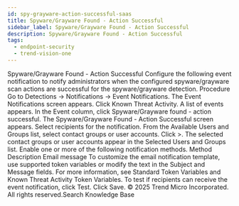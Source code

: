 ```yaml
---
id: spy-grayware-action-successful-saas
title: Spyware/Grayware Found - Action Successful
sidebar_label: Spyware/Grayware Found - Action Successful
description: Spyware/Grayware Found - Action Successful
tags:
  - endpoint-security
  - trend-vision-one
---
```


 Spyware/Grayware Found - Action Successful Configure the following event notification to notify administrators when the configured spyware/grayware scan actions are successful for the spyware/grayware detection. Procedure Go to Detections → Notifications → Event Notifications. The Event Notifications screen appears. Click Known Threat Activity. A list of events appears. In the Event column, click Spyware/Grayware found - action successful. The Spyware/Grayware Found - Action Successful screen appears. Select recipients for the notification. From the Available Users and Groups list, select contact groups or user accounts. Click >. The selected contact groups or user accounts appear in the Selected Users and Groups list. Enable one or more of the following notification methods. Method Description Email message To customize the email notification template, use supported token variables or modify the text in the Subject and Message fields. For more information, see Standard Token Variables and Known Threat Activity Token Variables. To test if recipients can receive the event notification, click Test. Click Save. © 2025 Trend Micro Incorporated. All rights reserved.Search Knowledge Base